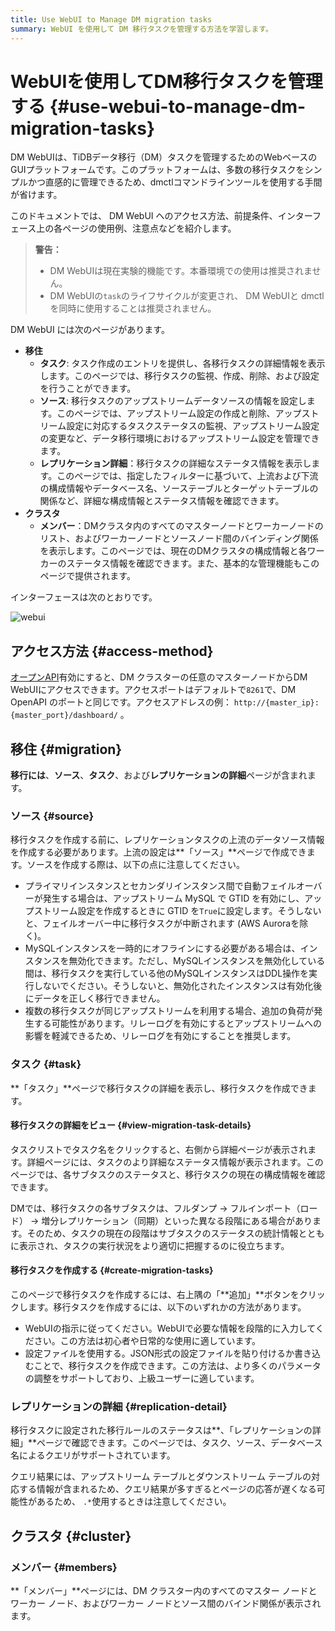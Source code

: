 ```yaml
---
title: Use WebUI to Manage DM migration tasks
summary: WebUI を使用して DM 移行タスクを管理する方法を学習します。
---
```


# WebUIを使用してDM移行タスクを管理する {#use-webui-to-manage-dm-migration-tasks}

DM WebUIは、TiDBデータ移行（DM）タスクを管理するためのWebベースのGUIプラットフォームです。このプラットフォームは、多数の移行タスクをシンプルかつ直感的に管理できるため、dmctlコマンドラインツールを使用する手間が省けます。

このドキュメントでは、 DM WebUI へのアクセス方法、前提条件、インターフェース上の各ページの使用例、注意点などを紹介します。

> **警告：**
>
> -   DM WebUIは現在実験的機能です。本番環境での使用は推奨されません。
> -   DM WebUIの`task`のライフサイクルが変更され、 DM WebUIと dmctl を同時に使用することは推奨されません。

DM WebUI には次のページがあります。

-   **移住**
    -   **タスク**: タスク作成のエントリを提供し、各移行タスクの詳細情報を表示します。このページでは、移行タスクの監視、作成、削除、および設定を行うことができます。
    -   **ソース**: 移行タスクのアップストリームデータソースの情報を設定します。このページでは、アップストリーム設定の作成と削除、アップストリーム設定に対応するタスクステータスの監視、アップストリーム設定の変更など、データ移行環境におけるアップストリーム設定を管理できます。
    -   **レプリケーション詳細**：移行タスクの詳細なステータス情報を表示します。このページでは、指定したフィルターに基づいて、上流および下流の構成情報やデータベース名、ソーステーブルとターゲットテーブルの関係など、詳細な構成情報とステータス情報を確認できます。
-   **クラスタ**
    -   **メンバー**：DMクラスタ内のすべてのマスターノードとワーカーノードのリスト、およびワーカーノードとソースノード間のバインディング関係を表示します。このページでは、現在のDMクラスタの構成情報と各ワーカーのステータス情報を確認できます。また、基本的な管理機能もこのページで提供されます。

インターフェースは次のとおりです。

![webui](https://docs-download.pingcap.com/media/images/docs/dm/dm-webui-preview-en.png)

## アクセス方法 {#access-method}

[オープンAPI](/dm/dm-open-api.md#maintain-dm-clusters-using-openapi)有効にすると、DM クラスターの任意のマスターノードからDM WebUIにアクセスできます。アクセスポートはデフォルトで`8261`で、DM OpenAPI のポートと同じです。アクセスアドレスの例： `http://{master_ip}:{master_port}/dashboard/` 。

## 移住 {#migration}

**移行には**、**ソース**、**タスク**、および**レプリケーションの詳細**ページが含まれます。

### ソース {#source}

移行タスクを作成する前に、レプリケーションタスクの上流のデータソース情報を作成する必要があります。上流の設定は**「ソース」**ページで作成できます。ソースを作成する際は、以下の点に注意してください。

-   プライマリインスタンスとセカンダリインスタンス間で自動フェイルオーバーが発生する場合は、アップストリーム MySQL で GTID を有効にし、アップストリーム設定を作成するときに GTID を`True`に設定します。そうしないと、フェイルオーバー中に移行タスクが中断されます (AWS Auroraを除く)。
-   MySQLインスタンスを一時的にオフラインにする必要がある場合は、インスタンスを無効化できます。ただし、MySQLインスタンスを無効化している間は、移行タスクを実行している他のMySQLインスタンスはDDL操作を実行しないでください。そうしないと、無効化されたインスタンスは有効化後にデータを正しく移行できません。
-   複数の移行タスクが同じアップストリームを利用する場合、追加の負荷が発生する可能性があります。リレーログを有効にするとアップストリームへの影響を軽減できるため、リレーログを有効にすることを推奨します。

### タスク {#task}

**「タスク」**ページで移行タスクの詳細を表示し、移行タスクを作成できます。

#### 移行タスクの詳細をビュー {#view-migration-task-details}

タスクリストでタスク名をクリックすると、右側から詳細ページが表示されます。詳細ページには、タスクのより詳細なステータス情報が表示されます。このページでは、各サブタスクのステータスと、移行タスクの現在の構成情報を確認できます。

DMでは、移行タスクの各サブタスクは、フルダンプ -&gt; フルインポート（ロード） -&gt; 増分レプリケーション（同期）といった異なる段階にある場合があります。そのため、タスクの現在の段階はサブタスクのステータスの統計情報とともに表示され、タスクの実行状況をより適切に把握するのに役立ちます。

#### 移行タスクを作成する {#create-migration-tasks}

このページで移行タスクを作成するには、右上隅の「**追加」**ボタンをクリックします。移行タスクを作成するには、以下のいずれかの方法があります。

-   WebUIの指示に従ってください。WebUIで必要な情報を段階的に入力してください。この方法は初心者や日常的な使用に適しています。
-   設定ファイルを使用する。JSON形式の設定ファイルを貼り付けるか書き込むことで、移行タスクを作成できます。この方法は、より多くのパラメータの調整をサポートしており、上級ユーザーに適しています。

### レプリケーションの詳細 {#replication-detail}

移行タスクに設定された移行ルールのステータスは**、「レプリケーションの詳細」**ページで確認できます。このページでは、タスク、ソース、データベース名によるクエリがサポートされています。

クエリ結果には、アップストリーム テーブルとダウンストリーム テーブルの対応する情報が含まれるため、クエリ結果が多すぎるとページの応答が遅くなる可能性があるため、 `.*`使用するときは注意してください。

## クラスタ {#cluster}

### メンバー {#members}

**「メンバー」**ページには、DM クラスター内のすべてのマスター ノードとワーカー ノード、およびワーカー ノードとソース間のバインド関係が表示されます。
